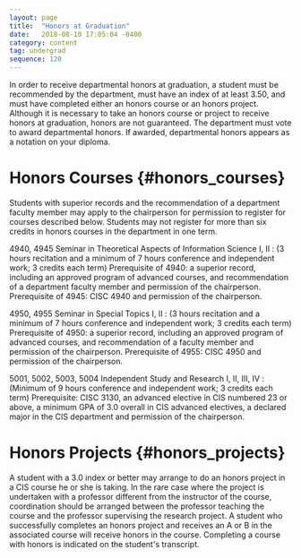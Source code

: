 ```yaml
---
layout: page
title:  "Honors at Graduation"
date:   2018-08-10 17:05:04 -0400
category: content
tag: undergrad
sequence: 120
---
```

In order to receive departmental honors at graduation, a student must be recommended by the department, must have an index of at least 3.50, and must have completed either an honors course or an honors project. Although it is necessary to take an honors course or project to receive honors at graduation, honors are not guaranteed. The department must vote to award departmental honors. If awarded, departmental honors appears as a notation on your diploma.

# Honors Courses {#honors_courses}
Students with superior records and the recommendation of a department faculty member may apply to the chairperson for permission to register for courses described below. Students may not register for more than six credits in honors courses in the department in one term.

4940, 4945 Seminar in Theoretical Aspects of Information Science I, II
: (3 hours recitation and a minimum of 7 hours conference and independent work; 3 credits each term)
Prerequisite of 4940: a superior record, including an approved program of advanced courses, and recommendation of a department faculty member and permission of the chairperson.
Prerequisite of 4945: CISC 4940 and permission of the chairperson.

4950, 4955 Seminar in Special Topics I, II
: (3 hours recitation and a minimum of 7 hours conference and independent work; 3 credits each term)
Prerequisite of 4950: a superior record, including an approved program of advanced courses, and recommendation of a faculty member and permission of the chairperson. Prerequisite of 4955: CISC 4950 and permission of the chairperson.

5001, 5002, 5003, 5004 Independent Study and Research I, II, III, IV
: (Minimum of 9 hours conference and independent work; 3 credits each term) 
Prerequisite: CISC 3130, an advanced elective in CIS numbered 23 or above, a minimum GPA of 3.0 overall in CIS advanced electives, a declared major in the CIS department and permission of the chairperson.

# Honors Projects {#honors_projects}
A student with a 3.0 index or better may arrange to do an honors project in a CIS course he or she is taking. In the rare case where the project is undertaken with a professor different from the instructor of the course, coordination should be arranged between the professor teaching the course and the professor supervising the research project. A student who successfully completes an honors project and receives an A or B in the associated course will receive honors in the course. Completing a course with honors is indicated on the student's transcript.

